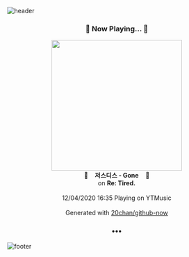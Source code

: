 ![header](https://capsule-render.vercel.app/api?type=wave&height=170&section=header&text=Hi.%20I'm%20SHIFT&fontColor=090707&fontAlignX=45&fontAlignY=65&fontSize=100)

<h3 align="center">🎵 Now Playing... 🎵</h3>
<p align="center">
  <a href="https://music.youtube.com/channel/UCQ35pW9P3Fe6fB8_Gt_LUgw">
    <img width="300" src="https://lh3.googleusercontent.com/AYkPq8BnP4i93P32WrpnsH0J8nZHzLzzx_ZI-Zk_d18An9Ui6JGGs-Mj4R0CSbcIqvOa-RY-la9RrGDf">
  </a>
  <br>
  🎵&nbsp&nbsp&nbsp <b>저스디스 - Gone</b> &nbsp&nbsp&nbsp🎵
  <br>
  on <b>Re: Tired.</b>
  
  <br />
  <br />
  12/04/2020 16:35 Playing on YTMusic
  <br />
  <br />
  Generated with <a href="https://github.com/20chan/github-now">20chan/github-now</a>
</p>

<h3 align="center">•••</h3>

![footer](https://capsule-render.vercel.app/api?type=wave&height=150&section=footer)
